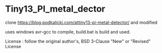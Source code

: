 # Tiny13_PI_metal_dector
clone https://blog.podkalicki.com/attiny13-pi-metal-detector/ and modified

uses windows avr-gcc to compile, build.bat is build and used.

License : follow the original author's, BSD 3-Clause "New" or "Revised" License
